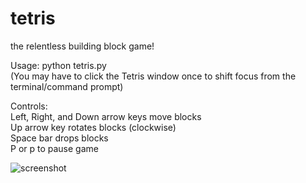 tetris
======

the relentless building block game!  
  
Usage: python tetris.py  
(You may have to click the Tetris window once to shift focus from the terminal/command prompt)  
    
Controls:  
Left, Right, and Down arrow keys move blocks  
Up arrow key rotates blocks (clockwise)   
Space bar drops blocks  
P or p to pause game  

![screenshot](https://raw.github.com/chindesaurus/tetris/master/screenshot.png)
